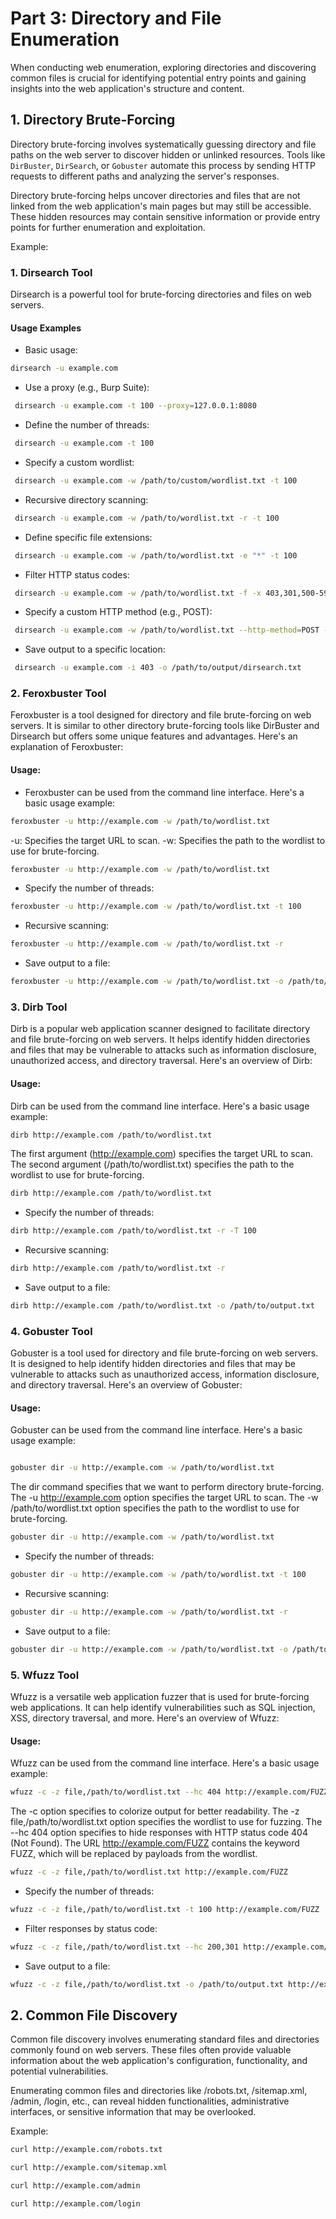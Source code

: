 # Part 3: Directory and File Enumeration

When conducting web enumeration, exploring directories and discovering common files is crucial for identifying potential entry points and gaining insights into the web application's structure and content.

## 1. Directory Brute-Forcing

Directory brute-forcing involves systematically guessing directory and file paths on the web server to discover hidden or unlinked resources. Tools like `DirBuster`, `DirSearch`, or `Gobuster` automate this process by sending HTTP requests to different paths and analyzing the server's responses.

Directory brute-forcing helps uncover directories and files that are not linked from the web application's main pages but may still be accessible. These hidden resources may contain sensitive information or provide entry points for further enumeration and exploitation.

Example:

### 1. Dirsearch Tool

Dirsearch is a powerful tool for brute-forcing directories and files on web servers.

#### Usage Examples

- Basic usage:
 ```bash
 dirsearch -u example.com
```
  
- Use a proxy (e.g., Burp Suite):
 ```bash
  dirsearch -u example.com -t 100 --proxy=127.0.0.1:8080
 ```

- Define the number of threads:

 ```bash
  dirsearch -u example.com -t 100
 ```
- Specify a custom wordlist:

 ```bash
  dirsearch -u example.com -w /path/to/custom/wordlist.txt -t 100
 ```

- Recursive directory scanning:

 ```bash
  dirsearch -u example.com -w /path/to/wordlist.txt -r -t 100
 ```

- Define specific file extensions:

 ```bash
  dirsearch -u example.com -w /path/to/wordlist.txt -e "*" -t 100
 ```

- Filter HTTP status codes:

 ```bash
  dirsearch -u example.com -w /path/to/wordlist.txt -f -x 403,301,500-599 -t 100
 ```

- Specify a custom HTTP method (e.g., POST):

 ```bash
  dirsearch -u example.com -w /path/to/wordlist.txt --http-method=POST -t 100
 ```

- Save output to a specific location:

 ```bash
  dirsearch -u example.com -i 403 -o /path/to/output/dirsearch.txt
 ```


### 2. Feroxbuster Tool

Feroxbuster is a tool designed for directory and file brute-forcing on web servers. It is similar to other directory brute-forcing tools like DirBuster and Dirsearch but offers some unique features and advantages. Here's an explanation of Feroxbuster:

#### Usage:
- Feroxbuster can be used from the command line interface. Here's a basic usage example:

 ```bash
feroxbuster -u http://example.com -w /path/to/wordlist.txt
 ```
-u: Specifies the target URL to scan.
-w: Specifies the path to the wordlist to use for brute-forcing.


 ```bash
feroxbuster -u http://example.com -w /path/to/wordlist.txt
 ```

- Specify the number of threads:

 ```bash
feroxbuster -u http://example.com -w /path/to/wordlist.txt -t 100
 ```
- Recursive scanning:

 ```bash
feroxbuster -u http://example.com -w /path/to/wordlist.txt -r
 ```
- Save output to a file:

 ```bash
feroxbuster -u http://example.com -w /path/to/wordlist.txt -o /path/to/output.txt
 ```


### 3. Dirb Tool

Dirb is a popular web application scanner designed to facilitate directory and file brute-forcing on web servers. It helps identify hidden directories and files that may be vulnerable to attacks such as information disclosure, unauthorized access, and directory traversal. Here's an overview of Dirb:

#### Usage:
Dirb can be used from the command line interface. Here's a basic usage example:

 ```bash
dirb http://example.com /path/to/wordlist.txt
 ```
The first argument (http://example.com) specifies the target URL to scan.
The second argument (/path/to/wordlist.txt) specifies the path to the wordlist to use for brute-forcing.

 ```bash
dirb http://example.com /path/to/wordlist.txt
 ```

- Specify the number of threads:

 ```bash
dirb http://example.com /path/to/wordlist.txt -r -T 100
 ```

- Recursive scanning:

 ```bash
dirb http://example.com /path/to/wordlist.txt -r
 ```

- Save output to a file:

 ```bash
dirb http://example.com /path/to/wordlist.txt -o /path/to/output.txt
 ```


### 4. Gobuster Tool

Gobuster is a tool used for directory and file brute-forcing on web servers. It is designed to help identify hidden directories and files that may be vulnerable to attacks such as unauthorized access, information disclosure, and directory traversal. Here's an overview of Gobuster:

#### Usage:
Gobuster can be used from the command line interface. Here's a basic usage example:

 ```bash

gobuster dir -u http://example.com -w /path/to/wordlist.txt
 ```
The dir command specifies that we want to perform directory brute-forcing.
The -u http://example.com option specifies the target URL to scan.
The -w /path/to/wordlist.txt option specifies the path to the wordlist to use for brute-forcing.

 ```bash
gobuster dir -u http://example.com -w /path/to/wordlist.txt
 ```

- Specify the number of threads:

 ```bash
gobuster dir -u http://example.com -w /path/to/wordlist.txt -t 100
 ```

- Recursive scanning:

 ```bash
gobuster dir -u http://example.com -w /path/to/wordlist.txt -r
 ```

- Save output to a file:

 ```bash
gobuster dir -u http://example.com -w /path/to/wordlist.txt -o /path/to/output.txt
 ```


### 5. Wfuzz Tool

Wfuzz is a versatile web application fuzzer that is used for brute-forcing web applications. It can help identify vulnerabilities such as SQL injection, XSS, directory traversal, and more. Here's an overview of Wfuzz:

#### Usage:
Wfuzz can be used from the command line interface. Here's a basic usage example:

 ```bash
wfuzz -c -z file,/path/to/wordlist.txt --hc 404 http://example.com/FUZZ
 ```

The -c option specifies to colorize output for better readability.
The -z file,/path/to/wordlist.txt option specifies the wordlist to use for fuzzing.
The --hc 404 option specifies to hide responses with HTTP status code 404 (Not Found).
The URL http://example.com/FUZZ contains the keyword FUZZ, which will be replaced by payloads from the wordlist.


 ```bash
wfuzz -c -z file,/path/to/wordlist.txt http://example.com/FUZZ
 ```

- Specify the number of threads:

 ```bash
wfuzz -c -z file,/path/to/wordlist.txt -t 100 http://example.com/FUZZ
 ```

- Filter responses by status code:

 ```bash
wfuzz -c -z file,/path/to/wordlist.txt --hc 200,301 http://example.com/FUZZ
 ```

- Save output to a file:

 ```bash
wfuzz -c -z file,/path/to/wordlist.txt -o /path/to/output.txt http://example.com/FUZZ
 ```



## 2. Common File Discovery

Common file discovery involves enumerating standard files and directories commonly found on web servers. These files often provide valuable information about the web application's configuration, functionality, and potential vulnerabilities.

Enumerating common files and directories like /robots.txt, /sitemap.xml, /admin, /login, etc., can reveal hidden functionalities, administrative interfaces, or sensitive information that may be overlooked.

Example:

 ```bash
curl http://example.com/robots.txt
 ```

 ```bash
curl http://example.com/sitemap.xml
 ```
 
 ```bash
curl http://example.com/admin
 ```
 
 ```bash
curl http://example.com/login
 ```
